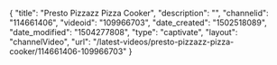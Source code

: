 {
    "title": "Presto Pizzazz Pizza Cooker",
    "description": "",
    "channelid": "114661406",
    "videoid": "109966703",
    "date_created": "1502518089",
    "date_modified": "1504277808",
    "type": "captivate",
    "layout": "channelVideo",
    "url": "\/latest-videos\/presto-pizzazz-pizza-cooker\/114661406-109966703"
}